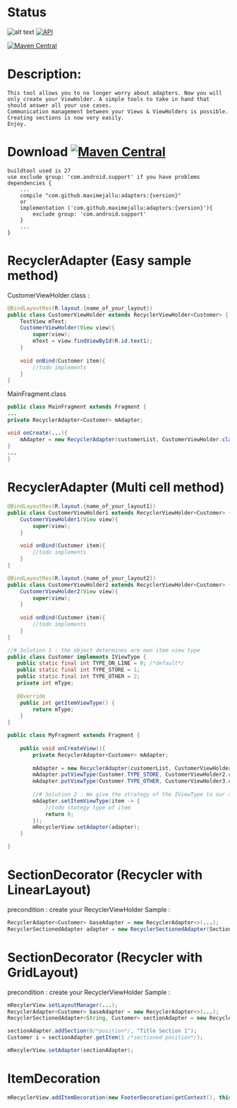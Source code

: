 # Status

![alt text](https://travis-ci.org/MaximeJallu/RecyclerAdapter-Java.svg?branch=develop) [![API](https://img.shields.io/badge/API-16%2B-brightgreen.svg?style=flat)](https://android-arsenal.com/api?level=16)


[![Maven Central](https://maven-badges.herokuapp.com/maven-central/com.github.maximejallu/adapters/badge.svg?style=plastic)](https://maven-badges.herokuapp.com/maven-central/com.github.maximejallu/adapters)

# Description:
```
This tool allows you to no longer worry about adapters. Now you will only create your ViewHolder. A simple tools to take in hand that should answer all your use cases.
Communication management between your Views & ViewHolders is possible.
Creating sections is now very easily.
Enjoy.
```

# Download [![Maven Central](https://maven-badges.herokuapp.com/maven-central/com.github.maximejallu/adapters/badge.svg?style=plastic)](https://maven-badges.herokuapp.com/maven-central/com.github.maximejallu/adapters)
```
buildtool used is 27
use exclude group: 'com.android.support' if you have problems
dependencies {
    ...
    compile "com.github.maximejallu:adapters:{version}"
    or
    implementation ('com.github.maximejallu:adapters:{version}'){
        exclude group: 'com.android.support'
    }
    ...
}
```
    
# RecyclerAdapter (Easy sample method)
CustomerViewHolder.class :
```java
@BindLayoutRes(R.layout.{name_of_your_layout})
public class CustomerViewHolder extends RecyclerViewHolder<Customer> {
    TextView mText;
    CustomerViewHolder(View view){
        super(view);
        mText = view.findViewById(R.id.text1);
    }
    
    void onBind(Customer item){
        //todo implements
    }
}
```

MainFragment.class
```java
public class MainFragment extends Fragment {
...
private RecyclerAdapter<Customer> mAdapter;

void onCreate(...){
    mAdapter = new RecyclerAdapter(customerList, CustomerViewHolder.class);
}
...
}
```
# RecyclerAdapter (Multi cell method)
```java
@BindLayoutRes(R.layout.{name_of_your_layout1})
public class CustomerViewHolder1 extends RecyclerViewHolder<Customer> {
    CustomerViewHolder1(View view){
        super(view);
    }
    
    void onBind(Customer item){
        //todo implements
    }
}

@BindLayoutRes(R.layout.{name_of_your_layout2})
public class CustomerViewHolder2 extends RecyclerViewHolder<Customer> {
    CustomerViewHolder2(View view){
        super(view);
    }
    
    void onBind(Customer item){
        //todo implements
    }
}

//# Solution 1 : the object determines are own item view type 
public class Customer implements IViewType {
   public static final int TYPE_ON_LINE = 0; /*default*/
   public static final int TYPE_STORE = 1;
   public static final int TYPE_OTHER = 2;
   private int mType;
   
   @Override
    public int getItemViewType() {
        return mType;
    }
}

public class MyFragment extends Fragment {
    
    public void onCreateView(){
        private RecyclerAdapter<Customer> mAdapter;
        
        mAdapter = new RecyclerAdapter(customerList, CustomerViewHolder1.class/*type par default*/);
        mAdapter.putViewType(Customer.TYPE_STORE, CustomerViewHolder2.class, null /*callback*/);
        mAdapter.putViewType(Customer.TYPE_OTHER, CustomerViewHolder3.class, true /*add default callback*/);
        
        //# Solution 2 : We give the strategy of the IViewType to our adapt it
        mAdapter.setItemViewType(item -> {
            //todo stategy type of item
            return 0;
        });
        mRecyclerView.setAdapter(adapter);
    }

}
```
# SectionDecorator (Recycler with LinearLayout)
precondition : create your RecyclerViewHolder
Sample : 
```java
RecyclerAdapter<Customer> baseAdapter = new RecyclerAdapter<>(...);
RecyclerSectionedAdapter adapter = new RecyclerSectionedAdapter(SectionViewHolder.class, baseAdapter);
```

# SectionDecorator (Recycler with GridLayout)
precondition : create your RecyclerViewHolder
Sample : 
```java
mRecylerView.setLayoutManager(...);
RecyclerAdapter<Customer> baseAdapter = new RecyclerAdapter<>(...);
RecyclerSectionedAdapter<String, Customer> sectionAdapter = new RecyclerSectionedAdapter<>(SectionViewHolder.class, mRecylerView, baseAdapter);

sectionAdapter.addSection(0/*position*/, "Title Section 1");
Customer i = sectionAdapter.getItem(1 /*sectioned position*/);

mRecylerView.setAdapter(sectionAdapter);
```

# ItemDecoration
```java
mRecyclerView.addItemDecoration(new FooterDecoration(getContext(), this, R.layout.item_space_80));
```
